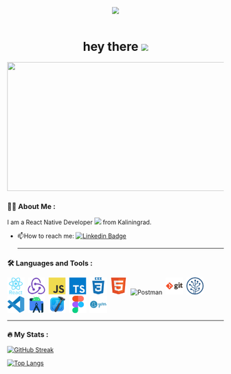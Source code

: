<div align="center">
  <img src="https://media2.giphy.com/media/lNmCabLzPWUFpwbTTh/giphy.gif?cid=ecf05e47z447boa6q0omvw6jwf3akrpavxeer916gy27q4to&rid=giphy.gif&ct=g" width="150"/>
</div>
<div align="center">
<img src="https://komarev.com/ghpvc/?username=RomaVB23&style=flat-square&color=blue" alt=""/>
  <h1>
  hey there
  <img src="https://media.giphy.com/media/hvRJCLFzcasrR4ia7z/giphy.gif" width="30px"/>
</h1>
</div>
<div align="center">
  <img src="https://media4.giphy.com/media/26tn33aiTi1jkl6H6/giphy.gif?cid=ecf05e47tfs8lr3dt4ypqtey6lrwc9lu0ritd84uw6kq707r&rid=giphy.gif&ct=g" width="700" height="300"/>
  </div>
  

### :man_technologist: About Me :
        
I am a React Native Developer <img src="https://media.giphy.com/media/WUlplcMpOCEmTGBtBW/giphy.gif" width="30"> from Kaliningrad.

- :mailbox:How to reach me: [![Linkedin Badge](https://img.shields.io/badge/-roman-vasilev-blue?style=flat&logo=Linkedin&logoColor=white)](https://www.linkedin.com/in/-vasilev-15598a230/)


  
  ---

### :hammer_and_wrench: Languages and Tools :
  <div>
  <img src="https://github.com/devicons/devicon/blob/master/icons/react/react-original-wordmark.svg" title="React" alt="React" width="40" height="40"/>&nbsp;
  <img src="https://github.com/devicons/devicon/blob/master/icons/redux/redux-original.svg" title="Redux" alt="Redux " width="40" height="40"/>&nbsp;
  <img src="https://github.com/devicons/devicon/blob/master/icons/javascript/javascript-original.svg" title="JavaScript" alt="JavaScript" width="40" height="40"/>&nbsp;
  <img src="https://github.com/devicons/devicon/blob/master/icons/typescript/typescript-original.svg" title="TypeScript" alt="TypeScript" width="40" height="40"/>&nbsp;
  <img src="https://github.com/devicons/devicon/blob/master/icons/css3/css3-plain-wordmark.svg"  title="CSS3" alt="CSS" width="40" height="40"/>&nbsp;
  <img src="https://github.com/devicons/devicon/blob/master/icons/html5/html5-original.svg" title="HTML5" alt="HTML" width="40" height="40"/>&nbsp;
  <img src="https://camo.githubusercontent.com/93b32389bf746009ca2370de7fe06c3b5146f4c99d99df65994f9ced0ba41685/68747470733a2f2f7777772e766563746f726c6f676f2e7a6f6e652f6c6f676f732f676574706f73746d616e2f676574706f73746d616e2d69636f6e2e737667" title="Postman" alt="Postman" width="40" height="40"/>&nbsp;
  <img src="https://github.com/devicons/devicon/blob/master/icons/git/git-original-wordmark.svg" title="Git" alt="Git" width="40" height="40"/>&nbsp;
  <img src="https://github.com/devicons/devicon/blob/master/icons/sourcetree/sourcetree-original.svg" title="Sourcetree" alt="Sourcetree" width="40" height="40"/>&nbsp;
  <img src="https://github.com/devicons/devicon/blob/master/icons/vscode/vscode-original.svg" title="VScode" alt="VScode" width="40" height="40"/>&nbsp;
  <img src="https://github.com/devicons/devicon/blob/master/icons/androidstudio/androidstudio-original.svg" title="AndroidStudio" alt="AndroidStudio" width="40" height="40"/>&nbsp;
  <img src="https://github.com/devicons/devicon/blob/master/icons/xcode/xcode-original.svg" title="Xcode" alt="Xcode" width="40" height="40"/>&nbsp;
  <img src="https://github.com/devicons/devicon/blob/master/icons/figma/figma-original.svg" title="Figma" alt="Figma" width="40" height="40"/>&nbsp;
  <img src="https://github.com/devicons/devicon/blob/master/icons/yarn/yarn-original-wordmark.svg" title="Yarn" alt="Yarn" width="40" height="40"/>&nbsp;
</div>

---

### :fire: My Stats :        
[![GitHub Streak](http://github-readme-streak-stats.herokuapp.com?user=RomaVB23&theme=dark&background=000000)](https://git.io/streak-stats)


[![Top Langs](https://github-readme-stats.vercel.app/api/top-langs/?username=RomaVB23&layout=compact&theme=vision-friendly-dark)](https://github.com/anuraghazra/github-readme-stats)
